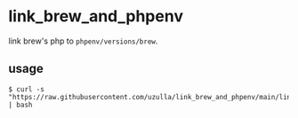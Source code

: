 # link_brew_and_phpenv

link brew's php to `phpenv/versions/brew`.

## usage

```
$ curl -s "https://raw.githubusercontent.com/uzulla/link_brew_and_phpenv/main/link.sh" | bash
```

